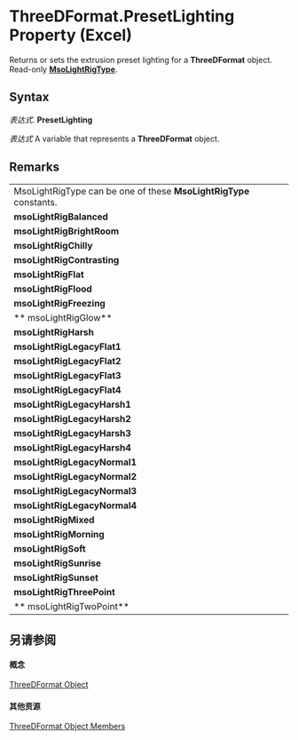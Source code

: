 
# ThreeDFormat.PresetLighting Property (Excel)

Returns or sets the extrusion preset lighting for a  **ThreeDFormat** object. Read-only **[MsoLightRigType](http://msdn.microsoft.com/library/54a42ee8-a029-0580-eddc-adc305f34d0d%28Office.15%29.aspx)**.


## Syntax

 _表达式_. **PresetLighting**

 _表达式_ A variable that represents a **ThreeDFormat** object.


## Remarks




||
|:-----|
|MsoLightRigType can be one of these  **MsoLightRigType** constants.|
|**msoLightRigBalanced**|
|**msoLightRigBrightRoom**|
|**msoLightRigChilly**|
|**msoLightRigContrasting**|
|**msoLightRigFlat**|
|**msoLightRigFlood**|
|**msoLightRigFreezing**|
|** msoLightRigGlow**|
|**msoLightRigHarsh**|
|**msoLightRigLegacyFlat1**|
|**msoLightRigLegacyFlat2**|
|**msoLightRigLegacyFlat3**|
|**msoLightRigLegacyFlat4**|
|**msoLightRigLegacyHarsh1**|
|**msoLightRigLegacyHarsh2**|
|**msoLightRigLegacyHarsh3**|
|**msoLightRigLegacyHarsh4**|
|**msoLightRigLegacyNormal1**|
|**msoLightRigLegacyNormal2**|
|**msoLightRigLegacyNormal3**|
|**msoLightRigLegacyNormal4**|
|**msoLightRigMixed**|
|**msoLightRigMorning**|
|**msoLightRigSoft**|
|**msoLightRigSunrise**|
|**msoLightRigSunset**|
|**msoLightRigThreePoint**|
|** msoLightRigTwoPoint**|

## 另请参阅


#### 概念


[ThreeDFormat Object](9cb41236-6aba-4d6c-a54c-5e177657c8d1.md)
#### 其他资源


[ThreeDFormat Object Members](http://msdn.microsoft.com/library/1693142f-53c2-1185-6162-9a99b3ae25d6%28Office.15%29.aspx)